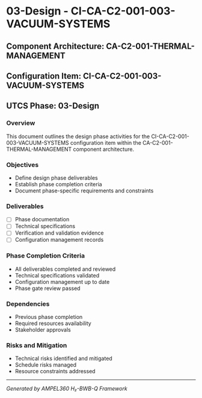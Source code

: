 # 03-Design - CI-CA-C2-001-003-VACUUM-SYSTEMS

## Component Architecture: CA-C2-001-THERMAL-MANAGEMENT
## Configuration Item: CI-CA-C2-001-003-VACUUM-SYSTEMS
## UTCS Phase: 03-Design

### Overview
This document outlines the design phase activities for the CI-CA-C2-001-003-VACUUM-SYSTEMS configuration item within the CA-C2-001-THERMAL-MANAGEMENT component architecture.

### Objectives
- Define design phase deliverables
- Establish phase completion criteria
- Document phase-specific requirements and constraints

### Deliverables
- [ ] Phase documentation
- [ ] Technical specifications
- [ ] Verification and validation evidence
- [ ] Configuration management records

### Phase Completion Criteria
- All deliverables completed and reviewed
- Technical specifications validated
- Configuration management up to date
- Phase gate review passed

### Dependencies
- Previous phase completion
- Required resources availability
- Stakeholder approvals

### Risks and Mitigation
- Technical risks identified and mitigated
- Schedule risks managed
- Resource constraints addressed

---
*Generated by AMPEL360 H₂-BWB-Q Framework*
